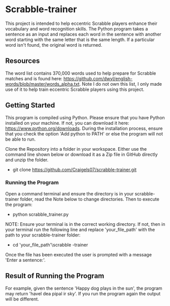 # Scrabble-trainer
This project is intended to help eccentric Scrabble players enhance their vocabulary and word recognition skills. The Python program takes a sentence as an input and replaces each word in the sentence with another word starting with the same letter that is the same length. If a particular word isn't found, the original word is returned.

## Resources 
The word list contains 370,000 words used to help prepare for Scrabble matches and is found here: https://github.com/dwyl/english-words/blob/master/words_alpha.txt. Note I do not own this list, I only made use of it to help train eccentric Scrabble players using this project.

## Getting Started
This program is compiled using Python. Please ensure that you have Python installed on your machine. If not, you can download it here: https://www.python.org/downloads. During the installation process, ensure that you check the option 'Add python to PATH' or else the program will not be able to run.

Clone the Repository into a folder in your workspace. Either use the command line shown below or download it as a Zip file in GitHub directly and unzip the folder.
- git clone https://github.com/Craigels07/scrabble-trainer.git
  
### Running the Program
Open a command terminal and ensure the directory is in your scrabble-trainer folder, read the Note below to change directories. Then to execute the program:
- python scrabble_trainer.py

NOTE: Ensure your terminal is in the correct working directory. If not, then in your terminal run the following line and replace 'your_file_path' with the path to your scrabble-trainer folder:
- cd 'your_file_path'\scrabble -trainer

Once the file has been executed the user is prompted with a message 'Enter a sentence:'. 
## Result of Running the Program
For example, given the sentence 'Happy dog plays in the sun', the program may return 'havel dea pipal ir sky'. If you run the program again the output will be different.



